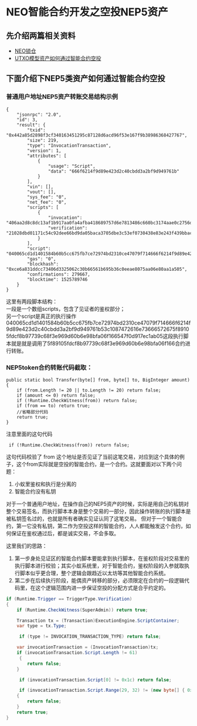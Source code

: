 # NEO智能合约开发之空投NEP5资产
## 先介绍两篇相关资料
* [NEO锁仓](http://docs.neo.org/zh-cn/sc/tutorial/Lock.html)
* [UTXO模型资产如何通过智能合约空投](https://mp.weixin.qq.com/s/qe7lV71__FygKxO9E4_Oew) 
  
## 下面介绍下NEP5类资产如何通过智能合约空投
### 普通用户地址NEP5资产转账交易结构示例
```
{
    "jsonrpc": "2.0",
    "id": 3,
    "result": {
        "txid": "0x442a85d2898f3cf340163451295c87128d6acd96f53e167f9b38986368427767",
        "size": 219,
        "type": "InvocationTransaction",
        "version": 1,
        "attributes": [
            {
                "usage": "Script",
                "data": "666f6214f9d89e423d2c40cbdd3a2bf9d949761b"
            }
        ],
        "vin": [],
        "vout": [],
        "sys_fee": "0",
        "net_fee": "0",
        "scripts": [
            {
                "invocation": "406aa2d8c8dc13af1b917aa0fa4afba418689757d6e7813486c660bc3174aae0c2756d985d740b88b3daff9891bd885e395547b64ec13fc4930f4ad71a76ed2051",
                "verification": "21028dbd01171c54c92dee66bd9da05baca3705dbe3c53ef0730438e83e243f439bbac"
            }
        ],
        "script": "040065cd1d1401584b60b5cc675fb7ce72974bd2310ce47079f714666f6214f9d89e423d2c40cbdd3a2bf9d949761b53c1087472616e73666572675f89105fdcf8b97739c68f3e969d60b6e98bfa06f166547f0d917ec1ab05",
        "gas": "0",
        "blockhash": "0xce6a831ddcc73406d3325062c30b66561b695b36c0eeae8075aa06e80aa1a505",
        "confirmations": 279667,
        "blocktime": 1525789746
    }
}
```
这里有两段脚本结构：  
一段是一个数组scripts，包含了见证者的鉴权部分；  
另一个script是真正的执行操作040065cd1d1401584b60b5cc675fb7ce72974bd2310ce47079f714666f6214f9d89e423d2c40cbdd3a2bf9d949761b53c1087472616e73666572675f89105fdcf8b97739c68f3e969d60b6e98bfa06f166547f0d917ec1ab05这段执行脚本就是就是调用了5f89105fdcf8b97739c68f3e969d60b6e98bfa06f166合约进行转账。

### NEP5token合约转账代码截取：  
```
public static bool Transfer(byte[] from, byte[] to, BigInteger amount)
{
	if (from.Length != 20 || to.Length != 20) return false;
	if (amount <= 0) return false;
	if (!Runtime.CheckWitness(from)) return false;
	if (from == to) return true;
	//省略部分代码
	return true;
}
``` 
 注意里面的这句代码
```
 if (!Runtime.CheckWitness(from)) return false;
```
这句代码校验了 from 这个地址是否见证了当前这笔交易，对应到这个具体的例子，这个from实际就是空投的智能合约，是一个合约。这就要面对以下两个问题：
1. 小蚁里鉴权和执行是分离的
2. 智能合约没有私钥  
  
对于一个普通用户地址，在操作自己的NEP5资产的时候，实际是用自己的私钥对整个交易签名，而执行脚本本身是整个交易的一部分，因此操作转账的执行脚本是被私钥签名过的，也就是所有者确实见证认同了这笔交易。
但对于一个智能合约，第一它没有私钥，第二作为空投这样的智能合约，人人都能触发这个合约，如何保证在鉴权通过后，都是诚实交易，不会多取。  
    
这里我们的思路：
1. 第一步身处见证区的智能合约脚本要能拿到执行脚本，在鉴权阶段对交易里的执行脚本进行校验；其实小蚁系统里，对于智能合约，鉴权阶段的入参就取执行脚本似乎更合理，整个逻辑会跟趋近以太坊等其他智能合约系统。
2. 第二步在后续执行阶段，能偶资产转移的部分，必须限定在合约的一段逻辑代码里，在这个逻辑范围内进一步保证空投的分配方式是合乎约定的。  

```C#
if (Runtime.Trigger == TriggerType.Verification)
{
	if (Runtime.CheckWitness(SuperAdmin)) return true;

	Transaction tx = (Transaction)ExecutionEngine.ScriptContainer;
	var type = tx.Type;

	 if (type != INVOCATION_TRANSACTION_TYPE) return false;

	var invocationTransaction = (InvocationTransaction)tx;
	if (invocationTransaction.Script.Length != 61)
	 {
		return false;
	}

	 if (invocationTransaction.Script[0] != 0x1c) return false;

	 if (invocationTransaction.Script.Range(29, 32) != (new byte[] { 0x51, 0xc1, 0x08 }).Concat("withdraw".AsByteArray()).Concat(new byte[] { 0x67 }).Concat(ExecutionEngine.ExecutingScriptHash))
	{
		return false;
	}
	return true;
}
```


